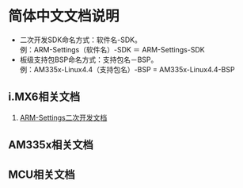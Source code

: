 # 简体中文文档说明

* 二次开发SDK命名方式：软件名-SDK。  
例：ARM-Settings（软件名）-SDK ＝ ARM-Settings-SDK
* 板级支持包BSP命名方式：支持包名－BSP。  
例：AM335x-Linux4.4（支持包名）-BSP = AM335x-Linux4.4-BSP

## i.MX6相关文档

1. [ARM-Settings二次开发文档](https://github.com/AplexOS/zh-cmn-Hans/tree/ARM-Settings-SDK)

## AM335x相关文档

## MCU相关文档


